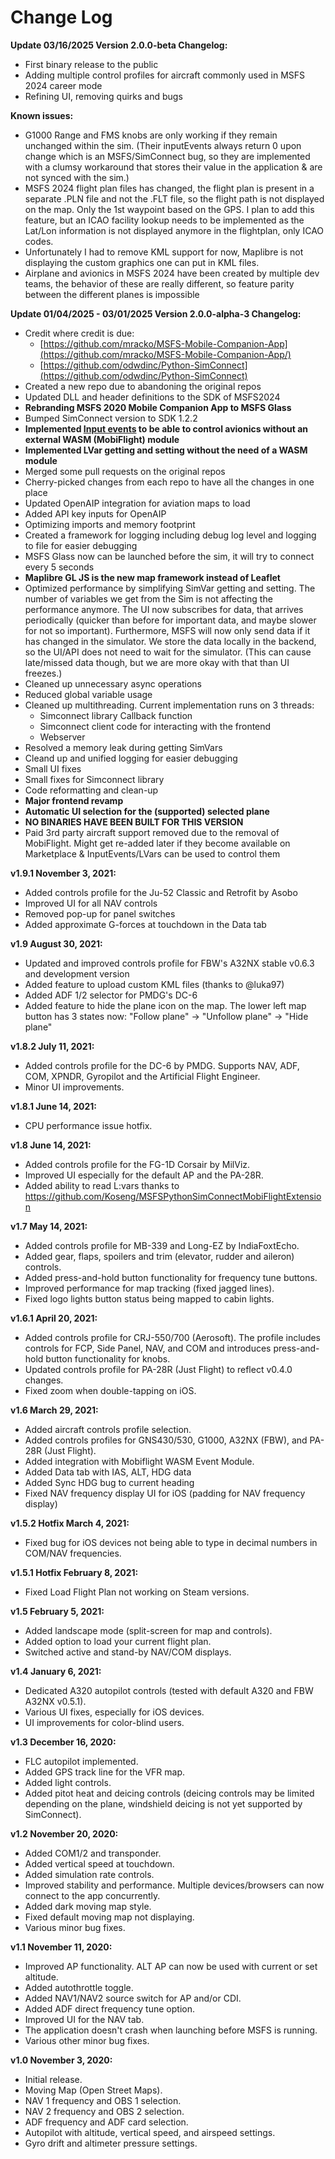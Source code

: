 # Change Log

**Update 03/16/2025 Version 2.0.0-beta Changelog:**
- First binary release to the public
- Adding multiple control profiles for aircraft commonly used in MSFS 2024 career mode
- Refining UI, removing quirks and bugs

**Known issues:**
- G1000 Range and FMS knobs are only working if they remain unchanged within the sim. (Their inputEvents always return 0 upon change which is an MSFS/SimConnect bug, so they are implemented with a clumsy workaround that stores their value in the application & are not synced with the sim.)
- MSFS 2024 flight plan files has changed, the flight plan is present in a separate .PLN file and not the .FLT file, so the flight path is not displayed on the map. Only the 1st waypoint based on the GPS. I plan to add this feature, but an ICAO facility lookup needs to be implemented as the Lat/Lon information is not displayed anymore in the flightplan, only ICAO codes.
- Unfortunately I had to remove KML support for now, Maplibre is not displaying the custom graphics one can put in KML files.
- Airplane and avionics in MSFS 2024 have been created by multiple dev teams, the behavior of these are really different, so feature parity between the different planes is impossible

**Update 01/04/2025 - 03/01/2025 Version 2.0.0-alpha-3 Changelog:**
- Credit where credit is due:
   - [https://github.com/mracko/MSFS-Mobile-Companion-App](https://github.com/mracko/MSFS-Mobile-Companion-App/)
   - [https://github.com/odwdinc/Python-SimConnect](https://github.com/odwdinc/Python-SimConnect)
- Created a new repo due to abandoning the original repos
- Updated DLL and header definitions to the SDK of MSFS2024
- **Rebranding MSFS 2020 Mobile Companion App to MSFS Glass**
- Bumped SimConnect version to SDK 1.2.2
- **Implemented [Input events](https://docs.flightsimulator.com/html/Programming_Tools/SimConnect/SimConnect_API_Reference.htm#inputevents) to be able to control avionics without an external WASM (MobiFlight) module**
- **Implemented LVar getting and setting without the need of a WASM module**
- Merged some pull requests on the original repos
- Cherry-picked changes from each repo to have all the changes in one place
- Updated OpenAIP integration for aviation maps to load
- Added API key inputs for OpenAIP
- Optimizing imports and memory footprint
- Created a framework for logging including debug log level and logging to file for easier debugging
- MSFS Glass now can be launched before the sim, it will try to connect every 5 seconds
- **Maplibre GL JS is the new map framework instead of Leaflet**
- Optimized performance by simplifying SimVar getting and setting. The number of variables we get from the Sim is not affecting the performance anymore. The UI now subscribes for data, that arrives periodically (quicker than before for important data, and maybe slower for not so important). Furthermore, MSFS will now only send data if it has changed in the simulator. We store the data locally in the backend, so the UI/API does not need to wait for the simulator. (This can cause late/missed data though, but we are more okay with that than UI freezes.)
- Cleaned up unnecessary async operations
- Reduced global variable usage
- Cleaned up multithreading. Current implementation runs on 3 threads:
  - Simconnect library Callback function
  - Simconnect client code for interacting with the frontend
  - Webserver
- Resolved a memory leak during getting SimVars
- Cleand up and unified logging for easier debugging
- Small UI fixes
- Small fixes for Simconnect library
- Code reformatting and clean-up
- **Major frontend revamp**
- **Automatic UI selection for the (supported) selected plane**
- **NO BINARIES HAVE BEEN BUILT FOR THIS VERSION**
- Paid 3rd party aircraft support removed due to the removal of MobiFlight. Might get re-added later if they become available on Marketplace & InputEvents/LVars can be used to control them


**v1.9.1 November 3, 2021:**
- Added controls profile for the Ju-52 Classic and Retrofit by Asobo
- Improved UI for all NAV controls
- Removed pop-up for panel switches
- Added approximate G-forces at touchdown in the Data tab

**v1.9 August 30, 2021:**
- Updated and improved controls profile for FBW's A32NX stable v0.6.3 and development version
- Added feature to upload custom KML files (thanks to @luka97)
- Added ADF 1/2 selector for PMDG's DC-6
- Added feature to hide the plane icon on the map. The lower left map button has 3 states now: "Follow plane" -> "Unfollow plane" -> "Hide plane"

**v1.8.2 July 11, 2021:**
- Added controls profile for the DC-6 by PMDG. Supports NAV, ADF, COM, XPNDR, Gyropilot and the Artificial Flight Engineer.
- Minor UI improvements.

**v1.8.1 June 14, 2021:**
- CPU performance issue hotfix.

**v1.8 June 14, 2021:**
- Added controls profile for the FG-1D Corsair by MilViz.
- Improved UI especially for the default AP and the PA-28R.
- Added ability to read L:vars thanks to https://github.com/Koseng/MSFSPythonSimConnectMobiFlightExtension

**v1.7 May 14, 2021:**
- Added controls profile for MB-339 and Long-EZ by IndiaFoxtEcho.
- Added gear, flaps, spoilers and trim (elevator, rudder and aileron) controls.
- Added press-and-hold button functionality for frequency tune buttons.
- Improved performance for map tracking (fixed jagged lines).
- Fixed logo lights button status being mapped to cabin lights.

**v1.6.1 April 20, 2021:**
- Added controls profile for CRJ-550/700 (Aerosoft). The profile includes controls for FCP, Side Panel, NAV, and COM and introduces press-and-hold button functionality for knobs.
- Updated controls profile for PA-28R (Just Flight) to reflect v0.4.0 changes.
- Fixed zoom when double-tapping on iOS.

**v1.6 March 29, 2021:**
- Added aircraft controls profile selection.
- Added controls profiles for GNS430/530, G1000, A32NX (FBW), and PA-28R (Just Flight).
- Added integration with Mobiflight WASM Event Module.
- Added Data tab with IAS, ALT, HDG data
- Added Sync HDG bug to current heading
- Fixed NAV frequency display UI for iOS (padding for NAV frequency display)

**v1.5.2 Hotfix March 4, 2021:**
- Fixed bug for iOS devices not being able to type in decimal numbers in COM/NAV frequencies.

**v1.5.1 Hotfix February 8, 2021:**
- Fixed Load Flight Plan not working on Steam versions.

**v1.5 February 5, 2021:**
- Added landscape mode (split-screen for map and controls).
- Added option to load your current flight plan.
- Switched active and stand-by NAV/COM displays.

**v1.4 January 6, 2021:**
- Dedicated A320 autopilot controls (tested with default A320 and FBW A32NX v0.5.1).
- Various UI fixes, especially for iOS devices.
- UI improvements for color-blind users.

**v1.3 December 16, 2020:**
- FLC autopilot implemented.
- Added GPS track line for the VFR map.
- Added light controls.
- Added pitot heat and deicing controls (deicing controls may be limited depending on the plane, windshield deicing is not yet supported by SimConnect).

**v1.2 November 20, 2020:**
- Added COM1/2 and transponder.
- Added vertical speed at touchdown.
- Added simulation rate controls.
- Improved stability and performance. Multiple devices/browsers can now connect to the app concurrently.
- Added dark moving map style.
- Fixed default moving map not displaying.
- Various minor bug fixes.

**v1.1 November 11, 2020:**
- Improved AP functionality. ALT AP can now be used with current or set altitude.
- Added autothrottle toggle.
- Added NAV1/NAV2 source switch for AP and/or CDI.
- Added ADF direct frequency tune option.
- Improved UI for the NAV tab.
- The application doesn't crash when launching before MSFS is running.
- Various other minor bug fixes.

**v1.0 November 3, 2020:**
- Initial release.
- Moving Map (Open Street Maps).
- NAV 1 frequency and OBS 1 selection.
- NAV 2 frequency and OBS 2 selection.
- ADF frequency and ADF card selection.
- Autopilot with altitude, vertical speed, and airspeed settings.
- Gyro drift and altimeter pressure settings.
